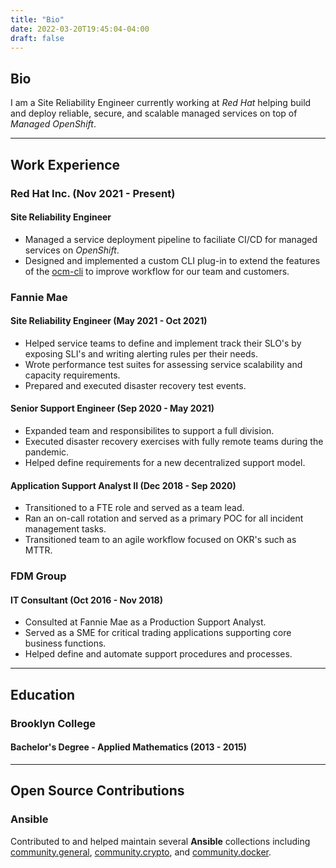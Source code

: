 ```yaml
---
title: "Bio"
date: 2022-03-20T19:45:04-04:00
draft: false
---
```


## Bio

I am a Site Reliability Engineer currently working at _Red Hat_ helping build and deploy
reliable, secure, and scalable managed services on top of _Managed OpenShift_.

---

## Work Experience

### **Red Hat Inc.** (Nov 2021 - Present)

#### Site Reliability Engineer

- Managed a service deployment pipeline to faciliate CI/CD
  for managed services on _OpenShift_.
- Designed and implemented a custom CLI plug-in to extend
  the features of the
  [ocm-cli](https://github.com/openshift-online/ocm-cli) to
  improve workflow for our team and customers.

### **Fannie Mae**

#### Site Reliability Engineer (May 2021 - Oct 2021)

- Helped service teams to define and implement track their SLO's
  by exposing SLI's and writing alerting rules per their needs.
- Wrote performance test suites for assessing service scalability
  and capacity requirements.
- Prepared and executed disaster recovery test events.

#### Senior Support Engineer (Sep 2020 - May 2021)

- Expanded team and responsibilites to support a full division.
- Executed disaster recovery exercises with fully remote teams
  during the pandemic.
- Helped define requirements for a new decentralized support
  model.

#### Application Support Analyst II (Dec 2018 - Sep 2020)

- Transitioned to a FTE role and served as a team lead.
- Ran an on-call rotation and served as a primary POC for all
  incident management tasks.
- Transitioned team to an agile workflow focused on OKR's such as MTTR.

### **FDM Group**

#### IT Consultant (Oct 2016 - Nov 2018)

- Consulted at Fannie Mae as a Production Support Analyst.
- Served as a SME for critical trading applications supporting
  core business functions.
- Helped define and automate support procedures and processes.

---

## Education

### **Brooklyn College**

#### Bachelor's Degree - Applied Mathematics (2013 - 2015)

---

## Open Source Contributions

### Ansible

Contributed to and helped maintain several **Ansible**
collections including
[community.general](https://github.com/ansible-collections/community.general),
[community.crypto](https://github.com/ansible-collections/community.crypto),
and [community.docker](https://github.com/ansible-collections/community.docker).

